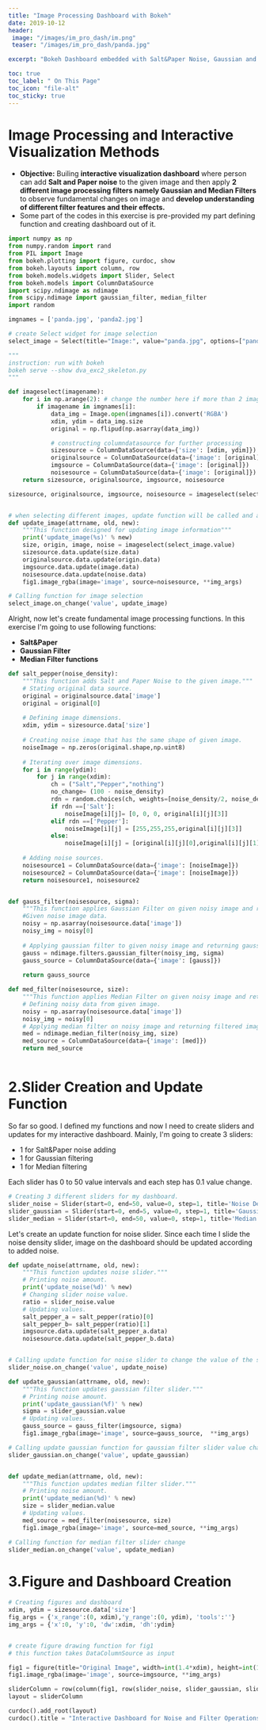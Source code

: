 ```yaml
---
title: "Image Processing Dashboard with Bokeh"
date: 2019-10-12
header:
 image: "/images/im_pro_dash/im.png"
 teaser: "/images/im_pro_dash/panda.jpg"

excerpt: "Bokeh Dashboard embedded with Salt&Paper Noise, Gaussian and Median Filters"

toc: true
toc_label: " On This Page"
toc_icon: "file-alt"
toc_sticky: true
---
```


# Image Processing and Interactive Visualization Methods

* **Objective:** Builing **interactive visualization dashboard** where person can add **Salt and Paper noise** to the given image and then apply **2 different image processing filters namely Gaussian and Median Filters** to observe fundamental changes on image and **develop understanding of different filter features and their effects.**
* Some part of the codes in this exercise is pre-provided my part defining function and creating dashboard out of it.


```python
import numpy as np
from numpy.random import rand
from PIL import Image
from bokeh.plotting import figure, curdoc, show
from bokeh.layouts import column, row
from bokeh.models.widgets import Slider, Select
from bokeh.models import ColumnDataSource
import scipy.ndimage as ndimage
from scipy.ndimage import gaussian_filter, median_filter
import random
```


```python
imgnames = ['panda.jpg', 'panda2.jpg']

# create Select widget for image selection
select_image = Select(title="Image:", value="panda.jpg", options=["panda.jpg", "panda2.jpg"])
```


```python
"""
instruction: run with bokeh
bokeh serve --show dva_exc2_skeleton.py
"""

def imageselect(imagename):
    for i in np.arange(2): # change the number here if more than 2 images are included in the "options"
        if imagename in imgnames[i]:
            data_img = Image.open(imgnames[i]).convert('RGBA')
            xdim, ydim = data_img.size
            original = np.flipud(np.asarray(data_img))

            # constructing columndatasource for further processing
            sizesource = ColumnDataSource(data={'size': [xdim, ydim]})
            originalsource = ColumnDataSource(data={'image': [original]})
            imgsource = ColumnDataSource(data={'image': [original]})
            noisesource = ColumnDataSource(data={'image': [original]})
    return sizesource, originalsource, imgsource, noisesource

sizesource, originalsource, imgsource, noisesource = imageselect(select_image.value)


# when selecting different images, update function will be called and all image information should be updated
def update_image(attrname, old, new):
    """This function designed for updating image information"""
    print('update_image(%s)' % new)
    size, origin, image, noise = imageselect(select_image.value)
    sizesource.data.update(size.data)
    originalsource.data.update(origin.data)
    imgsource.data.update(image.data)
    noisesource.data.update(noise.data)
    fig1.image_rgba(image='image', source=noisesource, **img_args)

# Calling function for image selection
select_image.on_change('value', update_image)
```

Alright, now let's create fundamental image processing functions. In this exercise I'm going to use following functions:

* **Salt&Paper**
* **Gaussian Filter**
* **Median Filter functions**


```python
def salt_pepper(noise_density):
    """This function adds Salt and Paper Noise to the given image."""
    # Stating original data source.
    original = originalsource.data['image']
    original = original[0]
    
    # Defining image dimensions.
    xdim, ydim = sizesource.data['size']
    
    # Creating noise image that has the same shape of given image.
    noiseImage = np.zeros(original.shape,np.uint8)
    
    # Iterating over image dimensions.
    for i in range(ydim):
        for j in range(xdim):
            ch = ("Salt","Pepper","nothing")
            no_change= (100 - noise_density)
            rdn = random.choices(ch, weights=[noise_density/2, noise_density/2, no_change])
            if rdn ==['Salt']:
                noiseImage[i][j]= [0, 0, 0, original[i][j][3]]
            elif rdn ==['Pepper']:
                noiseImage[i][j] = [255,255,255,original[i][j][3]]
            else:
                noiseImage[i][j] = [original[i][j][0],original[i][j][1],original[i][j][2],original[i][j][3]]
    
    # Adding noise sources.
    noisesource1 = ColumnDataSource(data={'image': [noiseImage]})
    noisesource2 = ColumnDataSource(data={'image': [noiseImage]})
    return noisesource1, noisesource2


def gauss_filter(noisesource, sigma):
    """This function applies Gaussian Filter on given noisy image and returns filtered image."""
    #Given noise image data.
    noisy = np.asarray(noisesource.data['image'])
    noisy_img = noisy[0]
    
    # Applying gaussian filter to given noisy image and returning gaussian filtered image.
    gauss = ndimage.filters.gaussian_filter(noisy_img, sigma)
    gauss_source = ColumnDataSource(data={'image': [gauss]})
    
    return gauss_source

def med_filter(noisesource, size):
    """This function applies Median Filter on given noisy image and returns filtered image."""
    # Defining noisy data from given image.
    noisy = np.asarray(noisesource.data['image'])
    noisy_img = noisy[0]
    # Applying median filter on noisy image and returning filtered image.
    med = ndimage.median_filter(noisy_img, size) 
    med_source = ColumnDataSource(data={'image': [med]})
    return med_source
```


```python

```

# 2.Slider Creation and Update Function

So far so good. I defined my functions and now I need to create sliders and updates for my interactive dashboard.
Mainly, I'm going to create 3 sliders:

* 1 for Salt&Paper noise adding
* 1 for Gaussian filtering
* 1 for Median filtering

Each slider has 0 to 50 value intervals and each step has 0.1 value change.


```python
# Creating 3 different sliders for my dashboard.
slider_noise = Slider(start=0, end=50, value=0, step=1, title='Noise Density(%):')
slider_gaussian = Slider(start=0, end=5, value=0, step=1, title='Gaussian Filter')
slider_median = Slider(start=0, end=50, value=0, step=1, title='Median Filter')
```

Let's create an update function for noise slider. Since each time I slide the noise density slider, image on the dashboard should be updated according to added noise.


```python
def update_noise(attrname, old, new):
    """This function updates noise slider."""
    # Printing noise amount.
    print('update_noise(%d)' % new)
    # Changing slider noise value.
    ratio = slider_noise.value
    # Updating values.
    salt_pepper_a = salt_pepper(ratio)[0]
    salt_pepper_b= salt_pepper(ratio)[1]
    imgsource.data.update(salt_pepper_a.data)
    noisesource.data.update(salt_pepper_b.data)


# Calling update function for noise slider to change the value of the slider.
slider_noise.on_change('value', update_noise)

def update_gaussian(attrname, old, new):
    """This function updates gaussian filter slider."""
    # Printing noise amount.    
    print('update_gaussian(%f)' % new)
    sigma = slider_gaussian.value
    # Updating values.
    gauss_source = gauss_filter(imgsource, sigma)
    fig1.image_rgba(image='image', source=gauss_source,  **img_args)

# Calling update gaussian function for gaussian filter slider value change.
slider_gaussian.on_change('value', update_gaussian)


def update_median(attrname, old, new):
    """This function updates median filter slider."""
    # Printing noise amount.
    print('update_median(%d)' % new)
    size = slider_median.value
    # Updating values.
    med_source = med_filter(noisesource, size)
    fig1.image_rgba(image='image', source=med_source, **img_args)

# Calling function for median filter slider change
slider_median.on_change('value', update_median)
```

# 3.Figure and Dashboard Creation


```python
# Creating figures and dashboard
xdim, ydim = sizesource.data['size']
fig_args = {'x_range':(0, xdim),'y_range':(0, ydim), 'tools':''}
img_args = {'x':0, 'y':0, 'dw':xdim, 'dh':ydim}


# create figure drawing function for fig1
# this function takes DataColumnSource as input

fig1 = figure(title="Original Image", width=int(1.4*xdim), height=int(1.4*ydim), **fig_args)
fig1.image_rgba(image='image', source=imgsource, **img_args)

sliderColumn = row(column(fig1, row(slider_noise, slider_gaussian, slider_median)), select_image)
layout = sliderColumn

curdoc().add_root(layout)
curdoc().title = "Interactive Dashboard for Noise and Filter Operations"
```


```python

```


